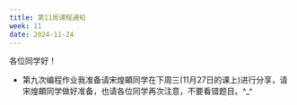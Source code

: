 ```yaml
---
title: 第11周课程通知
week: 11
date: 2024-11-24
---
```


各位同学好！

- 第九次编程作业我准备请宋煌頔同学在下周三(11月27日的课上)进行分享，请宋煌頔同学做好准备，也请各位同学再次注意，不要看错题目。^_^